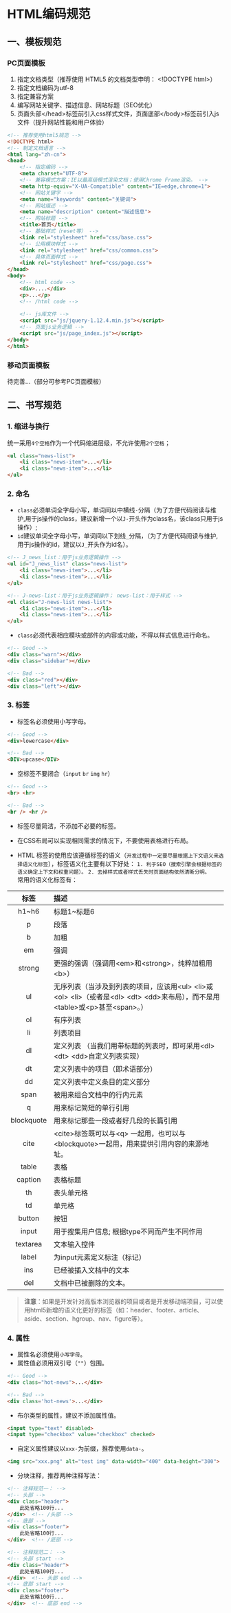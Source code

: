 # HTML编码规范

## 一、模板规范
### PC页面模板
1. 指定文档类型（推荐使用 HTML5 的文档类型申明： &lt;!DOCTYPE html&gt;）
2. 指定文档编码为utf-8
3. 指定兼容方案
4. 编写网站关键字、描述信息、网站标题（SEO优化）
5. 页面头部&lt;/head&gt;标签前引入css样式文件，页面底部&lt;/body&gt;标签前引入js文件（提升网站性能和用户体验）

```html
<!-- 推荐使用html5规范 -->
<!DOCTYPE html>　
<!-- 制定文档语言 -->
<html lang="zh-cn">　
<head>
    <!-- 指定编码 -->
    <meta charset="UTF-8">　
    <!-- 兼容模式方案：IE以最高级模式渲染文档；使用Chrome Frame渲染。 -->
    <meta http-equiv="X-UA-Compatible" content="IE=edge,chrome=1">  
    <!-- 网站关键字 -->
    <meta name="keywords" content="关键词">　
    <!-- 网站描述 -->
    <meta name="description" content="描述信息">　
    <!-- 网站标题 -->
    <title>首页</title>　
    <!-- 基础样式（reset等） -->
    <link rel="stylesheet" href="css/base.css">　
    <!-- 公用模块样式 -->
    <link rel="stylesheet" href="css/common.css">　
    <!-- 具体页面样式 -->
    <link rel="stylesheet" href="css/page.css">　
</head>
<body>
    <!-- html code -->
    <div>....</div>
    <p>...</p>
    <!-- /html code -->
    
    <!-- js库文件 -->
    <script src="js/jquery-1.12.4.min.js"></script>
    <!-- 页面js业务逻辑 -->
    <script src="js/page_index.js"></script>
</body>
</html>
```
### 移动页面模板
待完善...（部分可参考PC页面模板）

## 二、书写规范
### 1. 缩进与换行
统一采用`4个空格`作为一个代码缩进层级，不允许使用`2个空格`；
```html
<ul class="news-list">
    <li class="news-item">...</li>
    <li class="news-item">...</li>
</ul>
```

### 2. 命名
* `class`必须单词全字母小写，单词间以中横线`-`分隔（为了方便代码阅读与维护,用于js操作的class，建议新增一个以`J-`开头作为class名，该class只用于js操作）;
* `id`建议单词全字母小写，单词间以下划线`_`分隔，（为了方便代码阅读与维护,用于js操作的id，建议以`J_`开头作为id名）。  
```html
<!-- J_news_list：用于js业务逻辑操作 -->
<ul id="J_news_list" class="news-list">
    <li class="news-item">...</li>
    <li class="news-item">...</li>
</ul>

<!-- J-news-list：用于js业务逻辑操作； news-list：用于样式 -->
<ul class="J-news-list news-list">
    <li class="news-item">...</li>
    <li class="news-item">...</li>
</ul>
```

* `class`必须代表相应模块或部件的内容或功能，不得以样式信息进行命名。  
```html
<!-- Good -->
<div class="warn"></div>
<div class="sidebar"></div>

<!-- Bad -->
<div class="red"></div>
<div class="left"></div>
```

### 3. 标签
* 标签名必须使用小写字母。
```html
<!-- Good -->
<div>lowercase</div>

<!-- Bad -->
<DIV>upcase</DIV>
```

* 空标签不要闭合（`input`  `br`  `img`  `hr`）
```html
<!-- Good -->
<br> <hr>  

<!-- Bad -->
<br /> <hr />  
```

* 标签尽量简洁，不添加不必要的标签。
* 在CSS布局可以实现相同需求的情况下，不要使用表格进行布局。  

* HTML 标签的使用应该遵循标签的语义（`开发过程中一定要尽量根据上下文语义来选择语义化标签`），标签语义化主要有以下好处：
`1. 利于SEO（搜索引擎会根据标签的语义确定上下文和权重问题）。`
`2. 去掉样式或者样式丢失时页面结构依然清晰分明。`  
常用的语义化标签有：  

| 标签 | 描述 |
|:-------:|:---------|
| h1~h6  |  标题1~标题6  |
| p | 段落 |
| b | 加粗 |
| em | 强调 |
| strong | 更强的强调（强调用&lt;em&gt;和&lt;strong&gt;，纯粹加粗用&lt;b&gt;） |
| ul | 无序列表（当涉及到列表的项目，应该用&lt;ul&gt; &lt;li&gt;或&lt;ol&gt; &lt;li&gt;（或者是&lt;dl&gt; &lt;dt&gt; &lt;dd&gt;来布局），而不是用&lt;table&gt;或&lt;p&gt;甚至&lt;span&gt;。）  |
| ol | 有序列表  |
| li | 列表项目  |
| dl | 定义列表 （当我们用带标题的列表时，即可采用&lt;dl&gt; &lt;dt&gt; &lt;dd&gt;自定义列表实现） |
| dt | 定义列表中的项目（即术语部分）  |
| dd | 定义列表中定义条目的定义部分 |
| span | 被用来组合文档中的行内元素 |
| q | 用来标记简短的单行引用 |
| blockquote | 用来标记那些一段或者好几段的长篇引用 |
| cite | &lt;cite&gt;标签既可以与&lt;q&gt; 一起用，也可以与&lt;blockquote&gt;一起用，用来提供引用内容的来源地址。|
| table | 表格 |
| caption | 表格标题 |
| th | 表头单元格 |
| td | 单元格 |
| button | 按钮 |
| input | 用于搜集用户信息; 根据type不同而产生不同作用 |
| textarea | 文本输入控件 |
| label | 为input元素定义标注（标记） |
| ins | 已经被插入文档中的文本 |
| del | 文档中已被删除的文本。 |

> __注意__：如果是开发针对高版本浏览器的项目或者是开发移动端项目，可以使用html5新增的语义化更好的标签（如：header、footer、article、aside、section、hgroup、nav、figure等）。

### 4. 属性
* 属性名必须使用`小写字母`。
* 属性值必须用双引号（`""`）包围。
```html
<!-- Good -->
<div class="hot-news">...</div>  

<!-- Bad -->
<div class='hot-news'>...</div>  
```

* 布尔类型的属性，建议不添加属性值。
```html
<input type="text" disabled>
<input type="checkbox" value="checkbox" checked>
```

* 自定义属性建议以`xxx-`为前缀，推荐使用`data-`。
```html
<img src="xxx.png" alt="test img" data-width="400" data-height="300">
```

* 分块注释，推荐两种注释写法：
```html
<!-- 注释规范一： -->
<!-- 头部 -->
<div class="header">
    此处省略100行...
</div>  <!-- /头部 -->
<!-- 底部 -->
<div class="footer">
    此处省略100行...
</div>  <!-- /底部 -->

<!-- 注释规范二： -->
<!-- 头部 start -->
<div class="header">
    此处省略100行...
</div>  <!-- 头部 end -->
<!-- 底部 start -->
<div class="footer">
    此处省略100行...
</div>  <!-- 底部 end -->
```








